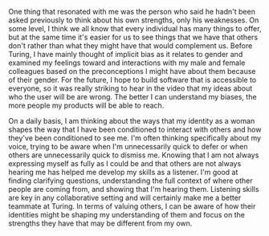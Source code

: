 One thing that resonated with me was the person who said he hadn't been asked previously to think about his own strengths, only his weaknesses. On some level, I think we all know that every individual has many things to offer, but at the same time it's easier for us to see things that we have that others don't rather than what they might have that would complement us. Before Turing, I have mainly thought of implicit bias as it relates to gender and examined my feelings toward and interactions with my male and female colleagues based on the preconceptions I might have about them because of their gender. For the future, I hope to build software that is accessible to everyone, so it was really striking to hear in the video that my ideas about who the user will be are wrong. The better I can understand my biases, the more people my products will be able to reach.

On a daily basis, I am thinking about the ways that my identity as a woman shapes the way that I have been conditioned to interact with others and how they've been conditioned to see me. I'm often thinking specifically about my voice, trying to be aware when I'm unnecessarily quick to defer or when others are unnecessarily quick to dismiss me. Knowing that I am not always expressing myself as fully as I could be and that others are not always hearing me has helped me develop my skills as a listener. I'm good at finding clarifying questions, understanding the full context of where other people are coming from, and showing that I'm hearing them. Listening skills are key in any collaborative setting and will certainly make me a better teammate at Turing. In terms of valuing others, I can be aware of how their identities might be shaping my understanding of them and focus on the strengths they have that may be different from my own. 
